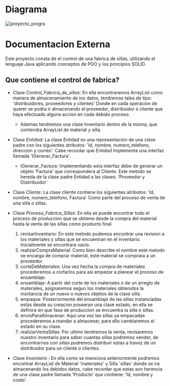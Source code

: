 # Diagrama
![proyecto_progra](https://github.com/Re-21-12/ProyectoProgramacionIICorregido/assets/104967229/f383222e-b7bf-4ce3-a597-85cadb50d388)

# Documentacion Externa
Este proyecto consta de el control de una fabrica de sillas, utilizando el lenguaje Java aplicando conceptos de POO y los principios SOLID.

## Que contiene el control de fabrica?

- Clase _Control_Fabrica_de_sillas_: En ella encontraremos ArrayList como manera de almacenamiento de los datos, tendremos tales de tipo: 'distribuidores, proveedores y clientes' Donde en cada operacion de querer se podra ir almacenando el proveedor, distribuidor o cliente que haya efectuado alguna accion en cada debido proceso. 
  * Ademas tendremos una clase Inventario dentro de la misma, que contendra ArrayList de material y silla.

- Clase _Entidad_: La clase Entidad es una representacion de una clase padre con los siguientes atributos: 'Id, nombre, numero_telefono, direccion y correo'. Cabe recordar que _Entidad_ Implementa una interfaz llamada 'IGenerar_Factura'.
  * IGenerar_Factura: Implementando esta interfaz debe de generar un objeto 'Factura' que correspondera al Cliente. Este metodo se hereda de la clase padre Entidad a las clases: 'Proveedor y Disitribuidor'. 

- Clase _Cliente_: La clase cliente contiene los siguientes atributos: 'Id, nombre, numero_telefono, Factura' Como parte del proceso de venta de una silla o sillas.

- Clase _Proceso_Fabrica_Sillas_: En ella se puede encontrar todo el proceso de produccion que se obtiene desde la compra del material hasta la venta de las sillas como producto final.
  1. revisarInventario: En este metodo podemos encontrar una revision a los materiales y sillas que se encuentran en el inventario. Inicialmente se encontrara vacio.
  2. realizarCompraMaterial: Como bien describe el nombre este metodo se encarga de comprar material, este material se comprara a un proveedor.
  3. corteDeMateriales: Una vez hecha la compra de materiales procederemos a cortarlos para asi empezar a planear el proceso de ensamblaje.
  4. ensamblaje: A partir del corte de los materiales o de un arreglo de materiales, asignaremos segun los materiales obtenidos la insntancia de un nuevo o nuevos objetos de la clase silla.
  5. empaque: Posteriormente del ensamblaje de las sillas instanciadas estas desde su creacion poseeran una clase estado, en ella se definira en que fase de produccion se encuentra la silla o sillas.
  6. envioParaAlmacenar: Aqui una vez las sillas ya empacadas procederemos a mandar a almacenar, para ello cambiaremos el estado en su clase.
  7. realizarVentaSillas: Por ultimo tendremos la venta, revisaremos nuestro inventario para saber cuantas sillas podremos vender, de encontrarnos con sillas podremos distribuir estas a travez de un distribuidor para un cliente o clientes.

-  Clase _Inventario_ : En ella como se menciona anteriormente podremos encontrar ArrayList de Material 'materiales' y Silla 'sillas' donde se ira almacenando los debidos datos, cabe recordar que estas son herencia de una clase padre llamada 'Producto' que contiene: 'Id, nombre y costo'.
